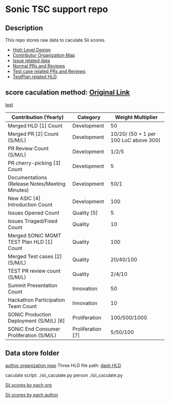 # Sonic TSC support repo

## Description

This repo stores raw data to caculate Sii scores.
- [High Level Design](sii_hld)
- [Contributor Organization Map](sii_author_map)
- [Issue related data](sii_issue)
- [Normal PRs and Reviews](sii_pr_review)
- [Test case related PRs and Reviews](sii_test_pr_review)
- [TestPlan related HLD](sii_testplan_hld)

## score caculation method: [Original Link](https://github.com/sonic-net/SONiC/blob/master/tsc/TSC_Election.md)
[test](../SONiC/tsc/TSC_Election.md)

| Contribution (Yearly) | Category | Weight Multiplier |
|--------------------------------  |----------| -------- |
| Merged HLD [1] Count              | Development | 50 |
| Merged PR [2] Count (S/M/L)       | Development | 10/20/ (50 + 1 per 100 LoC above 300)|
| PR Review Count (S/M/L)       | Development | 1/2/5    |
| PR cherry-picking [3] Count       | Development |  5 |
| Documentations (Release Notes/Meeting Minutes) | Development |  50/1  |
| New ASIC [4] Introduction Count | Development |  100 |
| Issues Opened Count               |  Quality [5] | 5 |
| Issues Triaged/Fixed Count        | Quality | 10 |
| Merged SONiC MGMT TEST Plan HLD [1] Count | Quality | 100 |
| Merged Test cases [2] (S/M/L)        | Quality | 20/40/100|
| TEST PR review count (S/M/L)     | Quality | 2/4/10 |
| Summit Presentation Count       | Innovation | 50  |
| Hackathon Participation Team Count | Innovation | 10 |
| SONiC Production Deployment (S/M/L) [6] | Proliferation | 100/500/1000 |
| SONiC End Consumer Proliferation (S/M/L) | Proliferation [7] | 5/50/100 |

## Data store folder
[author organization map](sii_author_map/author.csv)
Three HLD file path:
[dash HLD](sii_hld/dash_hld.csv)

caculate script:
./sii_caculate.py person
./sii_caculate.py

[Sii scores by each org](Sii_org.csv)

[Sii scores by each author](Sii_author.csv)
